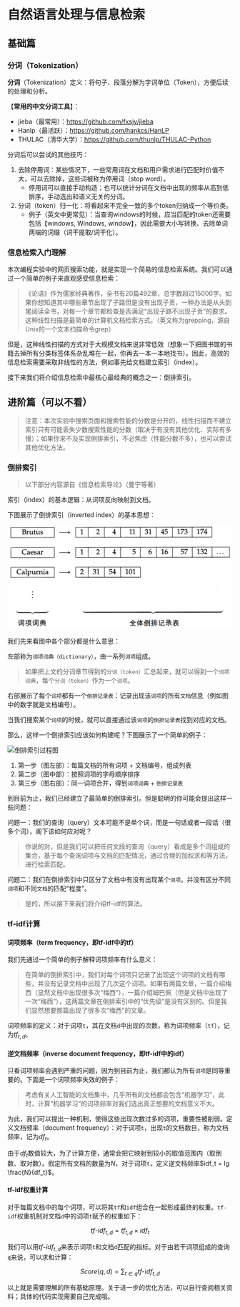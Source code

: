 # 自然语言处理与信息检索

## 基础篇

### 分词（Tokenization）

**分词**（Tokenization）定义：将句子、段落分解为字词单位（Token），方便后续的处理和分析。

【**常用的中文分词工具**】：

* jieba（最常用）：https://github.com/fxsjy/jieba
* Hanlp（最活跃）：https://github.com/hankcs/HanLP
* THULAC（清华大学）：https://github.com/thunlp/THULAC-Python

分词后可以尝试的其他技巧：

1. 去除停用词：某些情况下，一些常用词在文档和用户需求进行匹配时价值不大，可以去除掉，这些词被称为停用词（stop word）。
    * 停用词可以直接手动构造；也可以统计分词在文档中出现的频率从高到低排序，手动选出和语义无关的分词。
2. 分词（token）归一化：将看起来不完全一致的多个token归纳成一个等价类。
    * 例子（英文中更常见）：当查询windows的时候，应当匹配的token还需要包括【windows, Windows, window】，因此需要大小写转换、去除单词两端的词缀（词干提取/词干化）。

### 信息检索入门理解

本次编程实验中的网页搜索功能，就是实现一个简易的信息检索系统。我们可以通过一个简单的例子来直观感受信息检索：

> 《论语》作为儒家经典著作，全书有20篇492章，总字数超过15000字。如果你想知道其中哪些章节出现了子路但是没有出现子贡，一种办法是从头到尾阅读全书，对每一个章节都检查是否满足“出现子路不出现子贡”的要求。这种线性扫描是最简单的计算机文档检索方式。（英文称为grepping，源自Unix的一个文本扫描命令grep）

但是，这种线性扫描的方式对于大规模文档来说非常低效（想象一下把图书馆的书籍去掉所有分类标签体系杂乱堆在一起，你再去一本一本地找书）。因此，高效的信息检索需要采取非线性的方法，例如事先给文档建立索引（index）。

接下来我们将介绍信息检索中最核心最经典的概念之一：倒排索引。

## 进阶篇（可以不看）

> 注意：本次实验中搜索页面和搜索性能的分数是分开的，线性扫描而不建立索引只有可能丢失少数搜索性能的分数（取决于有没有其他优化、实际有多慢）；如果你来不及实现倒排索引，不必焦虑（性能分数不多），也可以尝试其他优化方法。

### 倒排索引

> 以下部分内容源自《信息检索导论》（曼宁等著）

索引（index）的基本逻辑：从词项反向映射到文档。

下图展示了倒排索引（inverted index）的基本思想：

![倒排索引示例图](asset/index_info.png)

我们先来看图中各个部分都是什么意思：

左部称为`词项词典（dictionary）`，由一系列`词项`组成。
> 如果把上文的分词章节得到的`分词（token）`汇总起来，就可以得到一个`词项词典`，每个`分词（token）`作为一个`词项`。

右部展示了每个`词项`都有一个`倒排记录表`：记录出现该`词项`的所有`文档`信息（例如图中的数字就是文档编号）。

当我们搜索某个`词项`的时候，就可以直接通过该`词项`的`倒排记录表`找到对应的文档。

那么，这样一个倒排索引应该如何构建呢？下图展示了一个简单的例子：

![倒排索引过程图](asset/index.jpg)

1. 第一步（图左部）：每篇文档的所有词项 + 文档编号，组成列表
2. 第二步（图中部）：按照词项的字母顺序排序
2. 第三步（图右部）：同一词项合并，得到`词项词典` + `倒排记录表`

到目前为止，我们已经建立了最简单的倒排索引。但是聪明的你可能会提出这样一些问题：

问题一：我们的查询（query）文本可能不是单个词，而是一句话或者一段话（很多个词），阁下该如何应对呢？

> 你说的对，但是我们可以把任何文段的查询（query）看成是多个词组成的集合，基于每个查询词项与文档的匹配情况，通过合理的加权求和等方法，进行检索匹配。

问题二：我们在倒排索引中只区分了文档中有没有出现某个`词项`，并没有区分不同`词项`和不同`文档`的匹配“程度”。

> 是的，所以接下来我们将介绍tf-idf的算法。

### tf-idf计算

#### 词项频率（term frequency，即tf-idf中的tf）

我们先通过一个简单的例子解释词项频率有什么意义：

> 在简单的倒排索引中，我们对每个词项只记录了出现这个词项的文档有哪些，并没有记录文档中出现了几次这个词项。如果有两篇文章，一篇介绍梅西（显然文档中出现很多次“梅西”），一篇介绍姆巴佩（但是文档中出现了一次“梅西”），这两篇文章在倒排索引中的“优先级”是没有区别的。但是我们显然想要那篇出现了很多次“梅西”的文章。

词项频率的定义：对于词项`t`，其在文档`d`中出现的次数，称为词项频率（`tf`），记为$tf_{t,d}$。

#### 逆文档频率（inverse document frequency，即tf-idf中的idf）

只看词项频率会遇到严重的问题，因为到目前为止，我们都认为所有`词项`是同等重要的。下面是一个词项频率失效的例子：

> 考虑有关人工智能的文档集中，几乎所有的文档都会包含“机器学习”，此时，计算“机器学习”的词项频率对我们选出真正想要的文档意义不大。

为此，我们可以提出一种机制，使得这些出现次数过多的词项，重要性被削弱。定义文档频率（document frequency）：对于词项`t`，出现`t`的文档数目，称为文档频率，记为$df_t$。

由于$df_t$数值较大，为了计算方便，通常会把它映射到较小的取值范围内（取倒数、取对数）。假定所有文档的数量为$N$，对于词项`t`，定义逆文档频率$idf_t = lg \frac{N}{df_t}$。

#### tf-idf权重计算

对于每篇文档中的每个词项，可以将其`tf`和`idf`组合在一起形成最终的权重。`tf-idf`权重机制对文档`d`中的词项`t`赋予的权重如下：

$$tf \text{-} idf_{t,d} = tf_{t,d} \times idf_t $$

我们可以用$tf \text{-} idf_{t,d}$来表示词项`t`和文档`d`匹配的指标。对于由若干词项组成的查询`q`来说，可以求和计算：

$$Score(q,d) = \sum_{t \in q} tf \text{-} idf_{t,d}$$

以上就是需要理解的所有基础原理。关于进一步的优化方法，可以自行查阅相关资料；具体的代码实现需要自己完成哦。